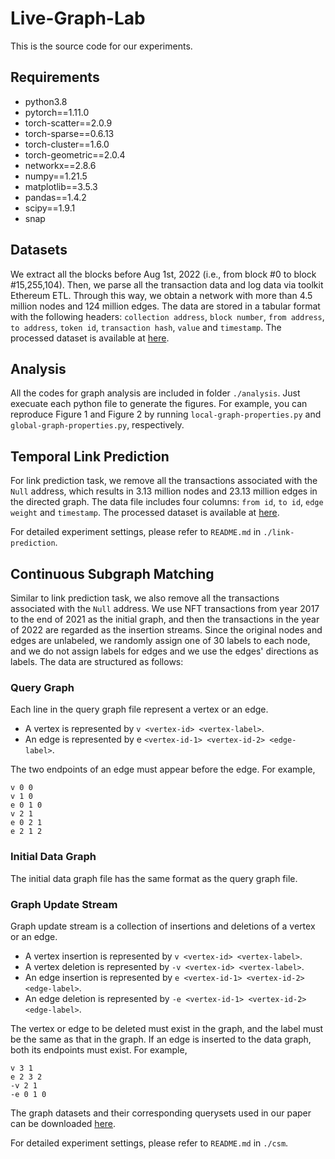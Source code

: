 # Live-Graph-Lab
This is the source code for our experiments.

## Requirements
* python3.8
* pytorch==1.11.0
* torch-scatter==2.0.9
* torch-sparse==0.6.13
* torch-cluster==1.6.0
* torch-geometric==2.0.4
* networkx==2.8.6
* numpy==1.21.5
* matplotlib==3.5.3
* pandas==1.4.2
* scipy==1.9.1
* snap

## Datasets 
We extract all the blocks before Aug 1st, 2022 (i.e., from block #0 to block #15,255,104). Then, we parse all the transaction data and log data via toolkit Ethereum ETL. Through this way, we obtain a network with more than 4.5 million nodes and 124 million edges. The data are stored in a tabular format with the following headers: `collection address`, `block number`, `from address`, `to address`, `token id`, `transaction hash`, `value` and `timestamp`. The processed dataset is available at [here](https://nusu-my.sharepoint.com/:u:/g/personal/e0261911_u_nus_edu/EdglBhR7F3JAkRM9HtOQXkoBw6qJM8NyW8n6Bgm6jT2_YQ).

## Analysis
All the codes for graph analysis are included in folder `./analysis`. Just execuate each python file to generate the figures. For example, you can reproduce Figure 1 and Figure 2 by running `local-graph-properties.py` and `global-graph-properties.py`, respectively.


## Temporal Link Prediction
For link prediction task, we remove all the transactions associated with the `Null` address, which results in 3.13 million nodes and 23.13 million edges in the directed graph. The data file includes four columns: `from id`, `to id`, `edge weight` and `timestamp`. The processed dataset is available at [here](https://drive.google.com/file/d/1m5nsPbFlxVOU3GMb4TX69sfweLrSCyzD/view?usp=share_link).

For detailed experiment settings, please refer to `README.md` in `./link-prediction`.


## Continuous Subgraph Matching
Similar to link prediction task, we also remove all the transactions associated with the `Null` address. We use NFT transactions from year 2017 to the end of 2021 as the initial graph, and then the transactions in the year of 2022 are regarded as the insertion streams. Since the original nodes and edges are unlabeled, we randomly assign one of 30 labels to each node, and we do not assign labels for edges and we use the edges' directions as labels. The data are structured as follows:

### Query Graph
Each line in the query graph file represent a vertex or an edge.

* A vertex is represented by `v <vertex-id> <vertex-label>`.
* An edge is represented by e `<vertex-id-1> <vertex-id-2> <edge-label>`.

The two endpoints of an edge must appear before the edge. For example,
```
v 0 0
v 1 0
e 0 1 0
v 2 1
e 0 2 1
e 2 1 2
```

### Initial Data Graph
The initial data graph file has the same format as the query graph file.

### Graph Update Stream
Graph update stream is a collection of insertions and deletions of a vertex or an edge.

* A vertex insertion is represented by `v <vertex-id> <vertex-label>`.
* A vertex deletion is represented by `-v <vertex-id> <vertex-label>`.
* An edge insertion is represented by `e <vertex-id-1> <vertex-id-2> <edge-label>`.
* An edge deletion is represented by `-e <vertex-id-1> <vertex-id-2> <edge-label>`.

The vertex or edge to be deleted must exist in the graph, and the label must be the same as that in the graph. If an edge is inserted to the data graph, both its endpoints must exist. For example,
```
v 3 1
e 2 3 2
-v 2 1
-e 0 1 0
```
The graph datasets and their corresponding querysets used in our paper can be downloaded [here](https://drive.google.com/drive/folders/1Fuceh_P_d3vh1_-XCIYKTsu2j9vIZeSm?usp=share_link).

For detailed experiment settings, please refer to `README.md` in `./csm`.

